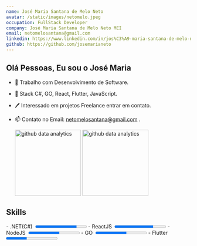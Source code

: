 ```yaml
---
name: José Maria Santana de Melo Neto
avatar: /static/images/netomelo.jpeg
occupation: FullStack Developer
company: José Maria Santana de Melo Neto MEI
email: netomelosantana@gmail.com
linkedin: https://www.linkedin.com/in/jos%C3%A9-maria-santana-de-melo-neto-186118149/
github: https://github.com/josemarianeto
---
```


## Olá Pessoas, Eu sou o José Maria

- 🚀 Trabalho com Desenvolvimento de Software.
- 🌱 Stack C#, GO, React, Flutter, JavaScript.
- 🖊️ Interessado em projetos Freelance entrar em contato.
- 📫 Contato no Email: netomelosantana@gmail.com .

  <img alt="github data analytics" height="180em" src="https://github-readme-stats.vercel.app/api?username=josemarianeto&show_icons=true&theme=dark&include_all_commits=true&count_private=true"/>
  <img alt="github data analytics" height="180em" src="https://github-readme-stats.vercel.app/api/top-langs/?username=josemarianeto&layout=compact&langs_count=7&theme=dark"/>

## Skills

<div class="flex items-center justify-center flex-col">
<div class="flex flex-col p-4 justify-between">
 - .NET(C#)&nbsp;&nbsp;<progress id="file" value="80" max="100"> 80% </progress>
 - ReactJS&nbsp;&nbsp;<progress id="file" value="75" max="100"> 75% </progress>
 - NodeJS&nbsp;&nbsp;<progress id="file" value="60" max="100"> 60% </progress>
 - GO&nbsp;&nbsp;<progress id="file" value="60" max="100"> 60% </progress>
 - Flutter&nbsp;&nbsp;<progress id="file" value="40" max="100"> 40% </progress>
</div>

</div>
